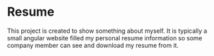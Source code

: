 # Resume

This project is created to show something about myself. It is typically a small angular website filled my personal resume information so some company member can see and download my resume from it.

